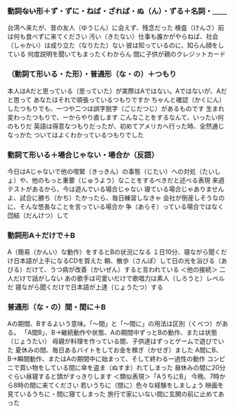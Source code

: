 ### 動詞~~ない~~形＋ず・ずに・ねば・ざれば・ぬ（ん）・ずる＋名詞・＿＿
台湾へ来たが、昔の友人（ゆうじん）に会えず、残念だった
検査（けんさ）前は何も食べずに来てください
汚い（きたない）仕事も誰かがやらねば、社会（しゃかい）は成り立た（なりたた）ない
彼は知っているのに、知らん顔をしている
何度説明を聞いてもまったくわからん
間に子供が親のクレジットカード

### （動詞て形いる・た形）・普通形（な・の）＋つもり
本人はAだと思っている（思っていた）が実際はAではない。Aではないが、Aだと思って
あなたはそれで頑張っているつもりですか
ちゃんと確認（かくにん）したつもりでも、一つや二つは誤字脱字（ごじだつじ）があるものです
生まれ変わったつもりで、一からやり直します
こんなことをするなんて、いったい何のもりだ
英語は得意なつもりだったが、初めてアメリカへ行った時、全然通じなっかた
ついてはよくわかっているつもりでした

### 動詞て形いる＋場合じゃない・場合か（反語）
今日はAじゃないで他の喫緊（きっきん）の事態（じたい）への対処（たいしょ）や、他のもっと重要（じゅうよう）なことをするべきだと述べる表現
来週テストがあるから、今は遊んでいる場合じゃない
寝ている場合じゃありませんよ、試合に勝ち（かち）たかったら、毎日練習しなきゃ
会社が倒産しそうなのに、そんな悠長なことを言っている場合か
争（あらそ）っている場合ではなく団結（だんけつ）して

### 動詞形A＋だけで＋B
A（簡易（かんい）な動作）をするとBの状況になる
１日10分、寝ながら聞くだけ日本語が上手になるCDを買えた
朝、散歩（さんぽ）して日の光を浴びる（あびる）だけて、うつ病が改善（かいぜん）すると言われている
＜他の接続＞
二人だけで話がしない
あの歌手は可愛いだけで歌唱力は素人（しろうと）レベルだ
寝ながら聞くだけで日本語が上達（じょうたつ）する

### 普通形（な・の）間・間に＋B
Aの期間、Bするよいう意味。「〜間」と「〜間に」の用法は区別（くべつ）がある。
「A間B」、B→継続動作や状態、Aの期間中ずっとBの動作、または状態（じょうたい）
母親が料理を作っている間、子供達はずっとゲームで遊びでいた
夏休みの間、毎日あるバイトをしてお金を稼ぎ（かせぎ）ました
A間にB、B→瞬間動作、またはAの期間中に始まって、そして終わる一過性の動作
コンビニで買い物をしている間に傘を盗ま（ぬすま）れてしまった
昼休みの間に20分ぐらい昼寝すると頭がすっきりします
＜類似表現＞「AうちにB」
今晩、7時から8時の間に来てください
若いうちに（間に）色々な経験をしましょう
映画を見ているうちに・間に寝てしまった
旅行で家にいない間に玄関の前に止めてあった


